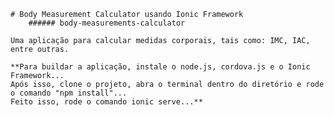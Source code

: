 	# Body Measurement Calculator usando Ionic Framework
		###### body-measurements-calculator
    
    Uma aplicação para calcular medidas corporais, tais como: IMC, IAC, entre outras.
    
    **Para buildar a aplicação, instale o node.js, cordova.js e o Ionic Framework...
    Após isso, clone o projeto, abra o terminal dentro do diretório e rode o comando "npm install"...
    Feito isso, rode o comando ionic serve...** 
